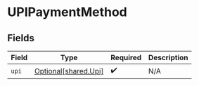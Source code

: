 # UPIPaymentMethod


## Fields

| Field                                                  | Type                                                   | Required                                               | Description                                            |
| ------------------------------------------------------ | ------------------------------------------------------ | ------------------------------------------------------ | ------------------------------------------------------ |
| `upi`                                                  | [Optional[shared.Upi]](undefined/models/shared/upi.md) | :heavy_check_mark:                                     | N/A                                                    |